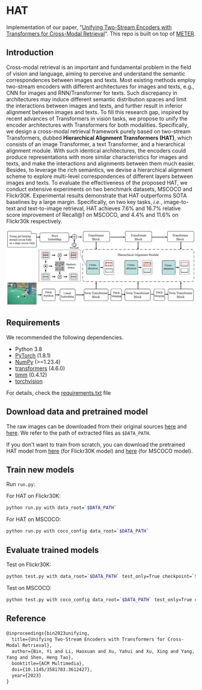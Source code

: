 # HAT
Implementation of our paper, "[Unifying Two-Stream Encoders with Transformers for Cross-Modal Retrieval](https://arxiv.org/abs/2308.04343)". This repo is built on top of [METER](https://github.com/zdou0830/METER).

## Introduction
Cross-modal retrieval is an important and fundamental problem in the field of vision and language, aiming to perceive and understand the semantic correspondences between images and texts. Most existing methods employ two-stream encoders with different architectures for images and texts, e.g., CNN for images and RNN/Transformer for texts. Such discrepancy in architectures may induce different semantic distribution spaces and limit the interactions between images and texts, and further result in inferior alignment between images and texts. To fill this research gap, inspired by recent advances of Transformers in vision tasks, we propose to unify the encoder architectures with Transformers for both modalities. Specifically, we design a cross-modal retrieval framework purely based on two-stream Transformers, dubbed **Hierarchical Alignment Transformers (HAT)**, which consists of an image Transformer, a text Transformer, and a hierarchical alignment module. With such identical architectures, the encoders could produce representations with more similar characteristics for images and texts, and make the interactions and alignments between them much easier. Besides, to leverage the rich semantics, we devise a hierarchical alignment scheme to explore multi-level correspondences of different layers between images and texts. To evaluate the effectiveness of the proposed HAT, we conduct extensive experiments on two benchmark datasets, MSCOCO and Flickr30K. Experimental results demonstrate that HAT outperforms SOTA baselines by a large margin. Specifically, on two key tasks, *i.e.*, image-to-text and text-to-image retrieval, HAT achieves 7.6\% and 16.7\% relative score improvement of Recall@1 on MSCOCO, and 4.4\% and 11.6\% on Flickr30k respectively. 

![model](framework.png)

## Requirements 
We recommended the following dependencies.

* Python 3.8 
* [PyTorch](http://pytorch.org/) (1.8.1)
* [NumPy](http://www.numpy.org/) (>=1.23.4)
* [transformers](https://huggingface.co/docs/transformers) (4.6.0)
* [timm](https://timm.fast.ai/) (0.4.12)
* [torchvision]()

For details, check the [requirements.txt](https://github.com/LuminosityX/HAT/blob/main/requirements.txt) file

## Download data and pretrained model

The raw images can be downloaded from their original sources [here](http://shannon.cs.illinois.edu/DenotationGraph/) and [here](http://mscoco.org/). We refer to the path of extracted files as `$DATA_PATH`.

If you don't want to train from scratch, you can download the pretrained HAT model from [here](https://drive.google.com/file/d/11Zax1FTNnq0rcer8PxZFlx1mf7d-S67n/view?usp=drive_link)  (for Flickr30K model) and [here](https://drive.google.com/file/d/1lQDeGvipaREZcwd7-owfgPidft6f4lHo/view?usp=drive_link)  (for MSCOCO model).

## Train new models
Run `run.py`:

For HAT on Flickr30K:

```bash
python run.py with data_root=`$DATA_PATH`
```

For HAT on MSCOCO:

```bash
python run.py with coco_config data_root=`$DATA_PATH`
```


## Evaluate trained models

Test on Flickr30K:

```bash
python test.py with data_root=`$DATA_PATH` test_only=True checkpoint=`$CHECKPOINT_PATH`
```

Test on MSCOCO:

```bash
python test.py with coco_config data_root=`$DATA_PATH` test_only=True checkpoint=`$CHECKPOINT_PATH`
```


## Reference

```
@inproceedings{bin2023unifying,
  title={Unifying Two-Stream Encoders with Transformers for Cross-Modal Retrieval},
  author={Bin, Yi and Li, Haoxuan and Xu, Yahui and Xu, Xing and Yang, Yang and Shen, Heng Tao},
  booktitle={ACM Multimedia},
  doi={10.1145/3581783.3612427},
  year={2023}
}
```
